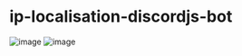 # ip-localisation-discordjs-bot
![image](https://user-images.githubusercontent.com/74789785/137638721-ffe10a23-9c27-444f-9549-91394fa3ff83.png)
![image](https://user-images.githubusercontent.com/74789785/137638723-88d9f44a-f7ea-471d-96f8-d4463e12b93b.png)
